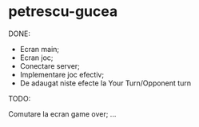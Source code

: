 petrescu-gucea
==============

DONE:
- Ecran main;
- Ecran joc;
- Conectare server;
- Implementare joc efectiv;
- De adaugat niste efecte la Your Turn/Opponent turn

TODO:


 Comutare la ecran game over;
 ...
